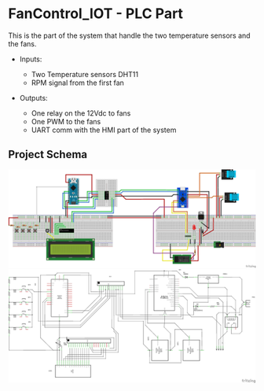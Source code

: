 # FanControl_IOT - PLC Part

This is the part of the system that handle the two temperature sensors and the fans.

* Inputs:
	* Two Temperature sensors DHT11
	* RPM signal from the first fan

* Outputs:
	* One relay on the 12Vdc to fans
	* One PWM to the fans
	* UART comm with the HMI part of the system

## Project Schema
![Breadboard view of the project](../docs/FanControl_IOT_v3-1_bb.png)
![Schematics of the project](../docs/FanControl_IOT_v3-1_schem.png)


